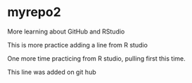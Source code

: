 # myrepo2
More learning about GitHub and RStudio

This is more practice adding a line from R studio

One more time practicing from R studio, pulling first this time.

This line was added on git hub
